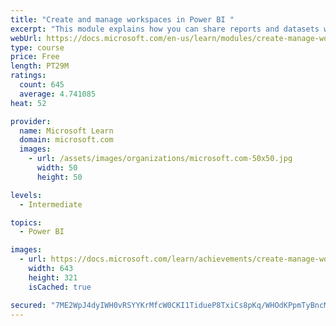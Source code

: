 ```yaml
---
title: "Create and manage workspaces in Power BI "
excerpt: "This module explains how you can share reports and datasets with your users and how to create a deployment strategy that makes sense for you and your organization. Furthermore, you will learn about data lineage in Microsoft Power BI."
webUrl: https://docs.microsoft.com/en-us/learn/modules/create-manage-workspaces-power-bi/
type: course
price: Free
length: PT29M
ratings:
  count: 645
  average: 4.741085
heat: 52

provider:
  name: Microsoft Learn
  domain: microsoft.com
  images:
    - url: /assets/images/organizations/microsoft.com-50x50.jpg
      width: 50
      height: 50

levels:
  - Intermediate

topics:
  - Power BI

images:
  - url: https://docs.microsoft.com/learn/achievements/create-manage-workspaces-power-bi-social.png
    width: 643
    height: 321
    isCached: true

secured: "7ME2WpJ4dyIWH0vRSYYKrMfcW0CKI1TidueP8TxiCs8pKq/WHOdKPpmTyBncM6br1fm/27ekX03T+7XDMuKTes/dCwwgIbo2bdo0gmvSO4whtDYSV1suGNm7dlKSzsvEEtJg0avDS2kd8DCgzLkj17q2XwjAQgmlCn3EQyF6xjqH3l+vlGnE2+RKjSmW0TUDm5w+IrJt/cWVr10xS7Z7jlU3hs+f0jjNE6u9vGwNhOMLn9LJ1ZqQ/kL4Leq47+DLwTtFz/6jOq8q3+fDRgcB2tWuI9LbOEsUbFEIMYCwWgDYBpb6hPE2jlWXezaQrwwRK0UcIIC6b1KSk+QXkbgBVfCD/MDUcV13999oiISQIxOdcuPu4UXkpnGBTRBNAO2sn0wEeGifS1n4ByYM+2+kG+glOyb425G2l2102mUXgw0=;xotBKIW3nuMfgWkCSN045w=="
---
```


